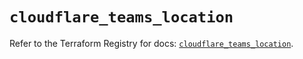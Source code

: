 # `cloudflare_teams_location`

Refer to the Terraform Registry for docs: [`cloudflare_teams_location`](https://registry.terraform.io/providers/cloudflare/cloudflare/4.42.0/docs/resources/teams_location).
